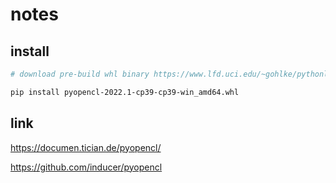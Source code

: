 
# notes

## install

```bash
# download pre-build whl binary https://www.lfd.uci.edu/~gohlke/pythonlibs/#pyopencl

pip install pyopencl-2022.1-cp39-cp39-win_amd64.whl
```

## link

https://documen.tician.de/pyopencl/

https://github.com/inducer/pyopencl
